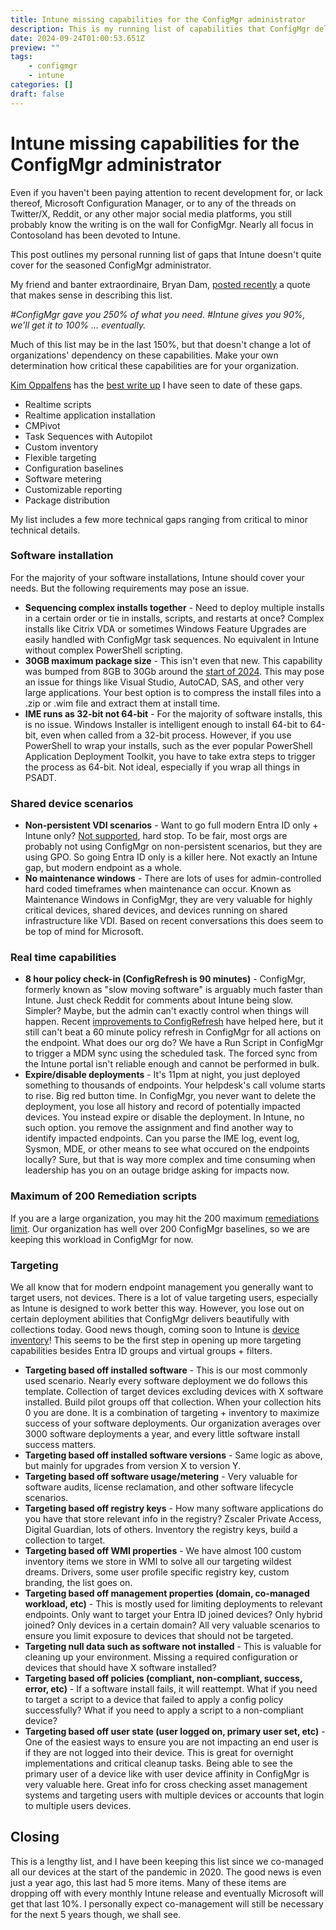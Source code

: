 ```yaml
---
title: Intune missing capabilities for the ConfigMgr administrator
description: This is my running list of capabilities that ConfigMgr delivers but Intune does not.
date: 2024-09-24T01:00:53.651Z
preview: ""
tags:
    - configmgr
    - intune
categories: []
draft: false
---
```

# Intune missing capabilities for the ConfigMgr administrator

Even if you haven't been paying attention to recent development for, or lack thereof, Microsoft Configuration Manager, or to any of the threads on Twitter/X, Reddit, or any other major social media platforms, you still probably know the writing is on the wall for ConfigMgr. Nearly all focus in Contosoland has been devoted to Intune. 

This post outlines my personal running list of gaps that Intune doesn't quite cover for the seasoned ConfigMgr administrator. 

My friend and banter extraordinaire, Bryan Dam, [posted recently](https://x.com/bdam555/status/1825882130515128778) a quote that makes sense in describing this list. 

*#ConfigMgr gave you 250% of what you need. #Intune gives you 90%, we'll get it to 100% ... eventually.*

Much of this list may be in the last 150%, but that doesn't change a lot of organizations' dependency on these capabilities. Make your own determination how critical these capabilities are for your organization. 

[Kim Oppalfens](https://x.com/thewmiguy) has the [best write up]( https://www.oscc.be/sccm/configmgr/Making-the-case-for-cloud-attach-and-co-management/) I have seen to date of these gaps. 

- Realtime scripts
- Realtime application installation
- CMPivot
- Task Sequences with Autopilot
- Custom inventory
- Flexible targeting
- Configuration baselines
- Software metering
- Customizable reporting
- Package distribution

My list includes a few more technical gaps ranging from critical to minor technical details. 

### Software installation
For the majority of your software installations, Intune should cover your needs. But the following requirements may pose an issue. 
* **Sequencing complex installs together** - Need to deploy multiple installs in a certain order or tie in installs, scripts, and restarts at once? Complex installs like Citrix VDA or sometimes Windows Feature Upgrades are easily handled with ConfigMgr task sequences. No equivalent in Intune without complex PowerShell scripting. 
* **30GB maximum package size** - This isn't even that new. This capability was bumped from 8GB to 30Gb around the [start of 2024](https://learn.microsoft.com/en-us/mem/intune/apps/apps-win32-app-management#add-assign-and-monitor-a-win32-app). This may pose an issue for things like Visual Studio, AutoCAD, SAS, and other very large applications. Your best option is to compress the install files into a .zip or .wim file and extract them at install time. 
* **IME runs as 32-bit not 64-bit** - For the majority of software installs, this is no issue. Windows Installer is intelligent enough to install 64-bit to 64-bit, even when called from a 32-bit process. However, if you use PowerShell to wrap your installs, such as the ever popular PowerShell Application Deployment Toolkit, you have to take extra steps to trigger the process as 64-bit. Not ideal, especially if you wrap all things in PSADT. 

### Shared device scenarios
* **Non-persistent VDI scenarios** - Want to go full modern Entra ID only + Intune only? [Not supported](https://learn.microsoft.com/en-us/entra/identity/devices/howto-device-identity-virtual-desktop-infrastructure#supported-scenarios), hard stop. To be fair, most orgs are probably not using ConfigMgr on non-persistent scenarios, but they are using GPO. So going Entra ID only is a killer here. Not exactly an Intune gap, but modern endpoint as a whole.
* **No maintenance windows** - There are lots of uses for admin-controlled hard coded timeframes when maintenance can occur. Known as Maintenance Windows in ConfigMgr, they are very valuable for highly critical devices, shared devices, and devices running on shared infrastructure like VDI. Based on recent conversations this does seem to be top of mind for Microsoft.

### Real time capabilities
* **8 hour policy check-in (ConfigRefresh is 90 minutes)** - ConfigMgr, formerly known as "slow moving software" is arguably much faster than Intune. Just check Reddit for comments about Intune being slow. Simpler? Maybe, but the admin can't exactly control when things will happen. Recent [improvements to ConfigRefresh](https://techcommunity.microsoft.com/t5/windows-it-pro-blog/intro-to-config-refresh-a-refreshingly-new-mdm-feature/ba-p/4176921) have helped here, but it still can't beat a 60 minute policy refresh in ConfigMgr for all actions on the endpoint. What does our org do? We have a Run Script in ConfigMgr to trigger a MDM sync using the scheduled task. The forced sync from the Intune portal isn't reliable enough and cannot be performed in bulk. 
* **Expire/disable deployments** - It's 11pm at night, you just deployed something to thousands of endpoints. Your helpdesk's call volume starts to rise. Big red button time. In ConfigMgr, you never want to delete the deployment, you lose all history and record of potentially impacted devices. You instead expire or disable the deployment. In Intune, no such option. you remove the assignment and find another way to identify impacted endpoints. Can you parse the IME log, event log, Sysmon, MDE, or other means to see what occured on the endpoints locally? Sure, but that is way more complex and time consuming when leadership has you on an outage bridge asking for impacts now. 

### Maximum of 200 Remediation scripts
If you are a large organization, you may hit the 200 maximum [remediations limit](https://learn.microsoft.com/en-us/mem/intune/fundamentals/remediations#script-requirements). Our organization has well over 200 ConfigMgr baselines, so we are keeping this workload in ConfigMgr for now. 

### Targeting
We all know that for modern endpoint management you generally want to target users, not devices. There is a lot of value targeting users, especially as Intune is designed to work better this way. However, you  lose out on certain deployment abilities that ConfigMgr delivers beautifully with collections today. Good news though, coming soon to Intune is [device inventory](https://techcommunity.microsoft.com/t5/microsoft-intune-blog/device-hardware-inventory-is-coming-soon-to-microsoft-intune/ba-p/4238042)! This seems to be the first step in opening up more targeting capabilities besides Entra ID groups and virtual groups + filters. 
* **Targeting based off installed software** - This is our most commonly used scenario. Nearly every software deployment we do follows this template. Collection of target devices excluding devices with X software installed. Build pilot groups off that collection. When your collection hits 0 you are done. It is a combination of targeting + inventory to maximize success of your software deployments. Our organization averages over 3000 software deployments a year, and every little software install success matters. 
* **Targeting based off installed software versions** - Same logic as above, but mainly for upgrades from version X to version Y.
* **Targeting based off software usage/metering** - Very valuable for software audits, license reclamation, and other software lifecycle scenarios. 
* **Targeting based off registry keys** - How many software applications do you have that store relevant info in the registry? Zscaler Private Access, Digital Guardian, lots of others. Inventory the registry keys, build a collection to target. 
* **Targeting based off WMI properties** - We have almost 100 custom inventory items we store in WMI to solve all our targeting wildest dreams. Drivers, some user profile specific registry key, custom branding, the list goes on. 
* **Targeting based off management properties (domain, co-managed workload, etc)** - This is mostly used for limiting deployments to relevant endpoints. Only want to target your Entra ID joined devices? Only hybrid joined? Only devices in a certain domain? All very valuable scenarios to ensure you limit exposure to devices that should not be targeted. 
* **Targeting null data such as software not installed** - This is valuable for cleaning up your environment. Missing a required configuration or devices that should have X software installed? 
* **Targeting based off policies (compliant, non-compliant, success, error, etc)** - If a software install fails, it will reattempt. What if you need to target a script to a device that failed to apply a config policy successfully? What if you need to apply a script to a non-compliant device?
* **Targeting based off user state (user logged on, primary user set, etc)** - One of the easiest ways to ensure you are not impacting an end user is if they are not logged into their device. This is great for overnight implementations and critical cleanup tasks. Being able to see the primary user of a device like with user device affinity in ConfigMgr is very valuable here. Great info for cross checking asset management systems and targeting users with multiple devices or accounts that login to multiple users devices. 

## Closing
This is a lengthy list, and I have been keeping this list since we co-managed all our devices at the start of the pandemic in 2020. The good news is even just a year ago, this last had 5 more items. Many of these items are dropping off with every monthly Intune release and eventually Microsoft will get that last 10%. I personally expect co-management will still be necessary for the next 5 years though, we shall see. 